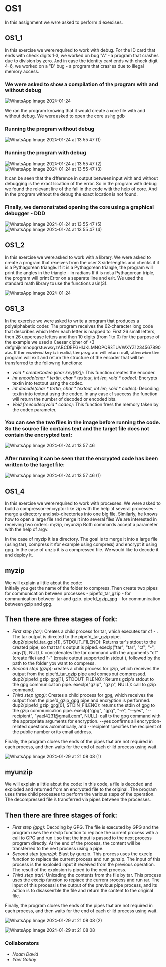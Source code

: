 # OS1
In this assignment we were asked to perform 4 exercises.

## OS1_1
In this exercise we were required to work with debug.
For the ID card that ends with check digits 1-3, we worked on bug "A" - a program that crashes due to division by zero.
And in case the identity card ends with check digit 4-6, we worked on a "B" bug - a program that crashes due to illegal memory access.

### We were asked to show a compilation of the program with and without debug
![WhatsApp Image 2024-01-24](https://github.com/noamdavid1/OS1/assets/93923600/9d4af998-3edf-4ce5-9771-c39a46036511)

We ran the program knowing that it would create a core file with and without debug. We were asked to open the core using gdb
### Running the program without debug
![WhatsApp Image 2024-01-24 at 13 55 47 (1)](https://github.com/noamdavid1/OS1/assets/93923600/ffec7081-ae8e-45c9-baf1-d3fd79e5ff0a)
### Running the program with debug
![WhatsApp Image 2024-01-24 at 13 55 47 (2)](https://github.com/noamdavid1/OS1/assets/93923600/ec3b3b4b-d793-44ed-8efe-d0a0632b2130)
![WhatsApp Image 2024-01-24 at 13 55 47 (3)](https://github.com/noamdavid1/OS1/assets/93923600/ef3262c9-5469-4932-bdd5-45f13cd4671a)

It can be seen that the difference in output between input with and without debugging is the exact location of the error.
So in the program with debug we found the relevant line of the fall in the code with the help of core. And in the program without the debug the exact location is not found.

### Finally, we demonstrated opening the core using a graphical debugger - DDD
![WhatsApp Image 2024-01-24 at 13 55 47 (5)](https://github.com/noamdavid1/OS1/assets/93923600/e65d043c-e922-4c2d-9c57-b36a3aff6ee8)
![WhatsApp Image 2024-01-24 at 13 55 47 (4)](https://github.com/noamdavid1/OS1/assets/93923600/26c965b3-c740-44df-b194-fba9d5c24b3b)

## OS1_2
In this exercise we were asked to work with a library.
We were asked to create a program that receives from the user 3 side lengths and checks if it is a Pythagorean triangle.
If it is a Pythagorean triangle, the program will print the angles in the triangle - in radians
If it is not a Pythagorean triple, the program will print Error on a separate line and exit.
We used the standard math library to use the functions asin(3).

![WhatsApp Image 2024-01-24 ](https://github.com/noamdavid1/OS1/assets/93923600/0ca9515f-91bb-4d71-a215-4ce662e94fc7)


## OS1_3
In the exercise we were asked to write a program that produces a polyalphabetic coder.
The program receives the 62-character long code that describes which letter each letter is mapped to. First 26 small letters, then 26 uppercase letters and then 10 digits (from 1 to 0) for the purpose of the example we used a Caesar cipher of +3
defghijklmnopqrstuvwxyzABCDEFGHIJKLMNOPQRSTUVWXYZ1234567890abc
If the received key is invalid, the program will return null, otherwise the program will exit and return the structure of the encoder that will be transferred to the following functions:
+ *void * createCodec (char key[62]):* This function creates the encoder.
+ *int encode(char * textin, char * textout, int len, void * codec):* Encrypts textin into textout using the codec.
+ *int decode(char * textin, char * textout, int len, void * codec):* Decoding textin into textout using the codec.
In any case of success the function will return the number of decoded or encoded bits.
+ *Void freecodec(void * codec):* This function frees the memory taken by the codec parameter.

### You can see the two files in the image before running the code. So the source file contains text and the target file does not contain the encrypted text:
 ![WhatsApp Image 2024-01-24 at 13 57 46](https://github.com/noamdavid1/OS1/assets/93923600/450b1cea-132d-43fe-a0c4-258296aa2d96)
### After running it can be seen that the encrypted code has been written to the target file:
 ![WhatsApp Image 2024-01-24 at 13 57 46 (1)](https://github.com/noamdavid1/OS1/assets/93923600/42e89fed-f3ad-4bc9-ab60-a085b9353591)



## OS1_4
In this exercise we were required to work with processes.
We were asked to build a compressor-encryptor like zip with the help of several processes - merge a directory and sub-directories into one big file. Similarly, he knows how to open a large file and merge it into several files
We are interested in receiving two orders: myzip, myunzip
Both commands accept a parameter with the help of argv.

In the case of myzip it is a directory. The goal is to merge it into a large file (using tar), compress it (for example using compress) and encrypt it using gpg.
In the case of unzip it is a compressed file. We would like to decode it and deploy it.

## myzip
We will explain a little about the code:                                                                             
Initially you get the name of the folder to compress.
Then create two pipes for communication between processes - pipefd_tar_gzip - for communication between tar and gzip.
pipefd_gzip_gpg - for communication between gzip and gpg.
## Then there are three stages of fork:
+ *First step (tar):* Creates a child process for tar, which executes tar cf - <directory>. The tar output is directed to the pipefd_tar_gzip pipe.
dup2(pipefd_tar_gzip[1], STDOUT_FILENO): Returns tar's stdout to the created pipe, so that tar's output is piped.
execlp("tar", "tar", "cf", "-", argv[1], NULL): concatenates the tar command with the arguments "cf" (create file) and "-" (create output supported in stdout ), followed by the path to the folder you want to compress.
+ *Second step (gzip):* creates a child process for gzip, which receives the output from the pipefd_tar_gzip pipe and comes out compressed.
dup2(pipefd_gzip_gpg[1], STDOUT_FILENO): Returns gzip's stdout to the gpg communication pipe.
execlp("gzip", "gzip", NULL): call to gzip command.
+ *Third step (gpg):* Creates a child process for gpg, which receives the output from the pipefd_gzip_gpg pipe and encryption is performed.
dup2(pipefd_gzip_gpg[0], STDIN_FILENO): returns the stdin of gpg to the gzip communication pipe.
execlp("gpg", "gpg", "-e", "--yes", "--recipient", "yael4231@gmail.com", NULL): call to the gpg command with the appropriate arguments for encryption. --yes confirms all encryption-related questions automatically, and --recipient specifies the recipient of the public number or its email address.

Finally, the program closes the ends of the pipes that are not required in each process, and then waits for the end of each child process using wait.

![WhatsApp Image 2024-01-29 at 21 08 08 (1)](https://github.com/noamdavid1/OS1/assets/93923600/9efcec2e-e75b-4b13-91f4-f3d4b90d3708)

## myunzip
We will explain a little about the code:
In this code, a file is decoded and exploded and returned from an encrypted file to the original.
The program uses three child processes to perform the various steps of the operation. The decompressed file is transferred via pipes between the processes.
## Then there are three stages of fork:
+ *First step (gpg):* Decoding by GPG. The file is executed by GPG and the program uses the execlp function to replace the current process with a call to GPG and run it so that the input is passed to the next process program directly. At the end of the process, the content will be transferred to the next process using a pipe.
+ *Second step (gunzip):* Blast by gunzip. This process uses the execlp function to replace the current process and run gunzip. The input of this process is the exploded input it received from the previous operation. The result of the explosion is piped to the next process.
+ *Third step (tar):* Unloading the contents from the file by tar. This process uses the execlp function to replace the current process and run tar. The input of this process is the output of the previous pipe process, and its action is to disassemble the file and return the content to the original file.

Finally, the program closes the ends of the pipes that are not required in each process, and then waits for the end of each child process using wait.

![WhatsApp Image 2024-01-29 at 21 08 08 (2)](https://github.com/noamdavid1/OS1/assets/93923600/4c1d6e38-54d9-44fe-8040-b244c87328fc)

![WhatsApp Image 2024-01-29 at 21 08 08](https://github.com/noamdavid1/OS1/assets/93923600/160246fe-22a6-4351-8d15-38f5de112ce7)


### Collaborators
- *Noam David*
- *Yael Gabay*

